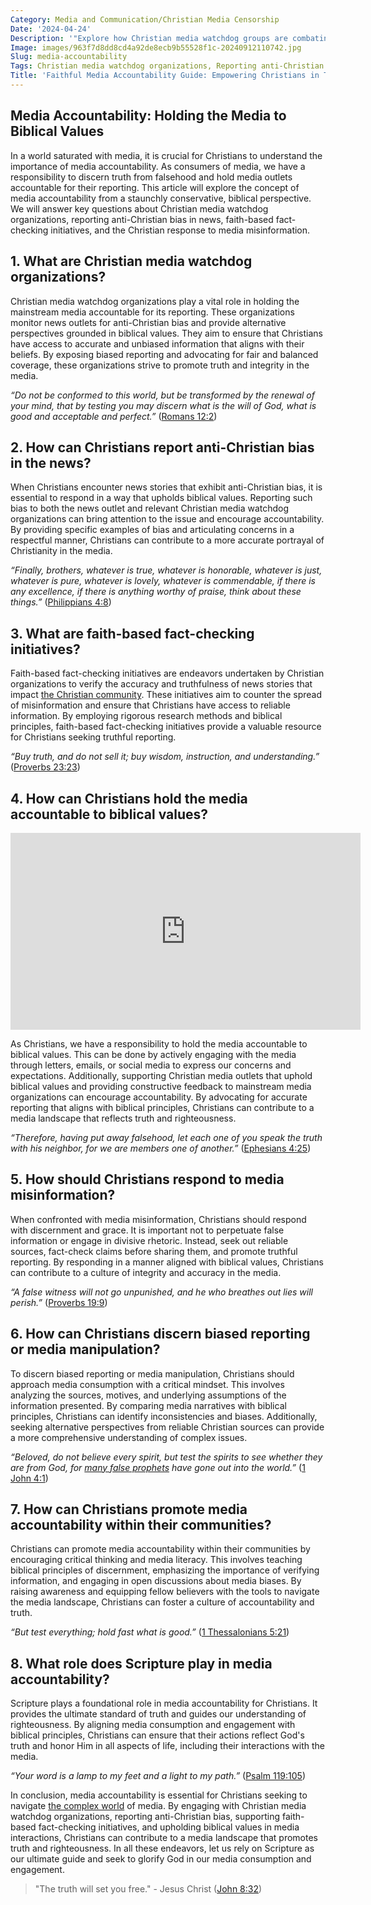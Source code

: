 ```yaml
---
Category: Media and Communication/Christian Media Censorship
Date: '2024-04-24'
Description: '"Explore how Christian media watchdog groups are combating anti-Christian bias in news reporting through fact-checking and accountability initiatives based on biblical values."'
Image: images/963f7d8dd8cd4a92de8ecb9b55528f1c-20240912110742.jpg
Slug: media-accountability
Tags: Christian media watchdog organizations, Reporting anti-Christian bias news, Faith-based fact-checking initiatives, Holding media accountable biblical values, Christian response media misinformation
Title: 'Faithful Media Accountability Guide: Empowering Christians in Truth'
---
```


## Media Accountability: Holding the Media to Biblical Values

In a world saturated with media, it is crucial for Christians to understand the importance of media accountability. As consumers of media, we have a responsibility to discern truth from falsehood and hold media outlets accountable for their reporting. This article will explore the concept of media accountability from a staunchly conservative, biblical perspective. We will answer key questions about Christian media watchdog organizations, reporting anti-Christian bias in news, faith-based fact-checking initiatives, and the Christian response to media misinformation.

## 1. What are Christian media watchdog organizations?

Christian media watchdog organizations play a vital role in holding the mainstream media accountable for its reporting. These organizations monitor news outlets for anti-Christian bias and provide alternative perspectives grounded in biblical values. They aim to ensure that Christians have access to accurate and unbiased information that aligns with their beliefs. By exposing biased reporting and advocating for fair and balanced coverage, these organizations strive to promote truth and integrity in the media.

*“Do not be conformed to this world, but be transformed by the renewal of your mind, that by testing you may discern what is the will of God, what is good and acceptable and perfect.”* ([Romans 12:2](https://www.bibleref.com/Romans/12/Romans-12-2.html))

## 2. How can Christians report anti-Christian bias in the news?

When Christians encounter news stories that exhibit anti-Christian bias, it is essential to respond in a way that upholds biblical values. Reporting such bias to both the news outlet and relevant Christian media watchdog organizations can bring attention to the issue and encourage accountability. By providing specific examples of bias and articulating concerns in a respectful manner, Christians can contribute to a more accurate portrayal of Christianity in the media.

*“Finally, brothers, whatever is true, whatever is honorable, whatever is just, whatever is pure, whatever is lovely, whatever is commendable, if there is any excellence, if there is anything worthy of praise, think about these things.”* ([Philippians 4:8](https://www.bibleref.com/Philippians/4/Philippians-4-8.html))

## 3. What are faith-based fact-checking initiatives?

Faith-based fact-checking initiatives are endeavors undertaken by Christian organizations to verify the accuracy and truthfulness of news stories that impact [the Christian community](/divorced-persons-church-status). These initiatives aim to counter the spread of misinformation and ensure that Christians have access to reliable information. By employing rigorous research methods and biblical principles, faith-based fact-checking initiatives provide a valuable resource for Christians seeking truthful reporting.

*“Buy truth, and do not sell it; buy wisdom, instruction, and understanding.”* ([Proverbs 23:23](https://www.bibleref.com/Proverbs/23/Proverbs-23-23.html))

## 4. How can Christians hold the media accountable to biblical values?


<iframe width="560" height="315" src="https://www.youtube.com/embed/JY8PNC50Snw" frameborder="0" allow="autoplay; encrypted-media" allowfullscreen></iframe>


As Christians, we have a responsibility to hold the media accountable to biblical values. This can be done by actively engaging with the media through letters, emails, or social media to express our concerns and expectations. Additionally, supporting Christian media outlets that uphold biblical values and providing constructive feedback to mainstream media organizations can encourage accountability. By advocating for accurate reporting that aligns with biblical principles, Christians can contribute to a media landscape that reflects truth and righteousness.

*“Therefore, having put away falsehood, let each one of you speak the truth with his neighbor, for we are members one of another.”* ([Ephesians 4:25](https://www.bibleref.com/Ephesians/4/Ephesians-4-25.html))

## 5. How should Christians respond to media misinformation?

When confronted with media misinformation, Christians should respond with discernment and grace. It is important not to perpetuate false information or engage in divisive rhetoric. Instead, seek out reliable sources, fact-check claims before sharing them, and promote truthful reporting. By responding in a manner aligned with biblical values, Christians can contribute to a culture of integrity and accuracy in the media.

*“A false witness will not go unpunished, and he who breathes out lies will perish.”* ([Proverbs 19:9](https://www.bibleref.com/Proverbs/19/Proverbs-19-9.html))

## 6. How can Christians discern biased reporting or media manipulation?

To discern biased reporting or media manipulation, Christians should approach media consumption with a critical mindset. This involves analyzing the sources, motives, and underlying assumptions of the information presented. By comparing media narratives with biblical principles, Christians can identify inconsistencies and biases. Additionally, seeking alternative perspectives from reliable Christian sources can provide a more comprehensive understanding of complex issues.

*“Beloved, do not believe every spirit, but test the spirits to see whether they are from God, for [many false prophets](/identifying-marxist-influence) have gone out into the world.”* ([1 John 4:1](https://www.bibleref.com/1-John/4/1-John-4-1.html))

## 7. How can Christians promote media accountability within their communities?

Christians can promote media accountability within their communities by encouraging critical thinking and media literacy. This involves teaching biblical principles of discernment, emphasizing the importance of verifying information, and engaging in open discussions about media biases. By raising awareness and equipping fellow believers with the tools to navigate the media landscape, Christians can foster a culture of accountability and truth.

*“But test everything; hold fast what is good.”* ([1 Thessalonians 5:21](https://www.bibleref.com/1-Thessalonians/5/1-Thessalonians-5-21.html))

## 8. What role does Scripture play in media accountability?

Scripture plays a foundational role in media accountability for Christians. It provides the ultimate standard of truth and guides our understanding of righteousness. By aligning media consumption and engagement with biblical principles, Christians can ensure that their actions reflect God's truth and honor Him in all aspects of life, including their interactions with the media.

*“Your word is a lamp to my feet and a light to my path.”* ([Psalm 119:105](https://www.bibleref.com/Psalm/119/Psalm-119-105.html))

In conclusion, media accountability is essential for Christians seeking to navigate [the complex world](/critiquing-modern-art) of media. By engaging with Christian media watchdog organizations, reporting anti-Christian bias, supporting faith-based fact-checking initiatives, and upholding biblical values in media interactions, Christians can contribute to a media landscape that promotes truth and righteousness. In all these endeavors, let us rely on Scripture as our ultimate guide and seek to glorify God in our media consumption and engagement.

> "The truth will set you free." - Jesus Christ ([John 8:32](https://www.bibleref.com/John/8/John-8-32.html))